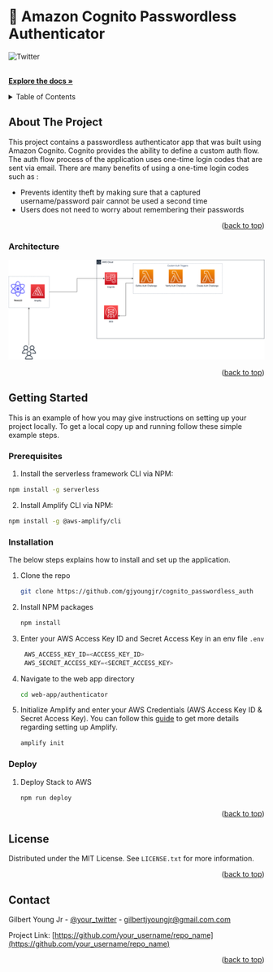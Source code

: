 <a name="readme-top"></a>
# 🔐 Amazon Cognito Passwordless Authenticator

<!-- PROJECT SHIELDS -->
<!--
*** I'm using markdown "reference style" links for readability.
*** Reference links are enclosed in brackets [ ] instead of parentheses ( ).
*** See the bottom of this document for the declaration of the reference variables
*** for contributors-url, forks-url, etc. This is an optional, concise syntax you may use.
*** https://www.markdownguide.org/basic-syntax/#reference-style-links
-->

![Twitter](https://img.shields.io/twitter/url?label=Twitter&style=social&url=https%3A%2F%2Ftwitter.com%2Fgjyoungjr)

<!-- PROJECT ACTIONS -->
<div align="left">
  <p align="left">
    <br />
    <a href="https://github.com/gjyoungjr/cognito_passwordless_auth"><strong>Explore the docs »</strong></a>
  </p>
</div>

<!-- TABLE OF CONTENTS -->
<details>
  <summary>Table of Contents</summary>
  <ol>
    <li>
      <a href="#about-the-project">About The Project</a>
      <ul>
        <li><a href="#architecture">Architecture</a></li>
      </ul>
    </li>
    <li>
      <a href="#getting-started">Getting Started</a>
      <ul>
        <li><a href="#prerequisites">Prerequisites</a></li>
        <li><a href="#installation">Installation</a></li>
      </ul>
    </li>
    <li><a href="#license">License</a></li>
    <li><a href="#contact">Contact</a></li>
 
  </ol>
</details>

<!-- ABOUT THE PROJECT -->

## About The Project

This project contains a passwordless authenticator app that was built using Amazon Cognito. Cognito provides the ability to define a custom auth flow. The auth flow process of the application uses one-time login codes that are sent via email. There are many benefits
of using a one-time login codes such as :

- Prevents identity theft by making sure that a captured username/password pair cannot be used a second time
- Users does not need to worry about remembering their passwords

<p align="right">(<a href="#readme-top">back to top</a>)</p>

<!-- ARCHITECTURE -->
### Architecture

![Architecture](./assets//architecture.png)

<p align="right">(<a href="#readme-top">back to top</a>)</p>

<!-- GETTING STARTED -->

## Getting Started

This is an example of how you may give instructions on setting up your project locally.
To get a local copy up and running follow these simple example steps.

### Prerequisites

1. Install the serverless framework CLI via NPM:
  ```bash
  npm install -g serverless
  ```
2. Install Amplify CLI via NPM:
  ```bash
  npm install -g @aws-amplify/cli
  ```

### Installation
The below steps explains how to install and set up the application.

1. Clone the repo
   ```bash
   git clone https://github.com/gjyoungjr/cognito_passwordless_auth
   ```
2. Install NPM packages
   ```bash
   npm install
   ```
3. Enter your AWS Access Key ID and Secret Access Key in an env file `.env`
   ```js
    AWS_ACCESS_KEY_ID=<ACCESS_KEY_ID>
    AWS_SECRET_ACCESS_KEY=<SECRET_ACCESS_KEY>
   ```
4. Navigate to the web app directory 
    ```bash
    cd web-app/authenticator
   ```
5. Initialize Amplify and enter your AWS Credentials (AWS Access Key ID & Secret Access Key). You can follow this [guide](https://docs.amplify.aws/cli/start/install/#option-2-follow-the-instructions) to get more details regarding 
    setting up Amplify. 
    ```bash
    amplify init
    ```
### Deploy 
1. Deploy Stack to AWS 
    ```bash 
    npm run deploy 
    ```

<p align="right">(<a href="#readme-top">back to top</a>)</p>

<!-- LICENSE -->

## License

Distributed under the MIT License. See `LICENSE.txt` for more information.

<p align="right">(<a href="#readme-top">back to top</a>)</p>

<!-- CONTACT -->

## Contact

Gilbert Young Jr - [@your_twitter](https://twitter.com/gjyoungjr) - gilbertjyoungjr@gmail.com.com

Project Link: [https://github.com/your_username/repo_name](https://github.com/your_username/repo_name)

<p align="right">(<a href="#readme-top">back to top</a>)</p>
